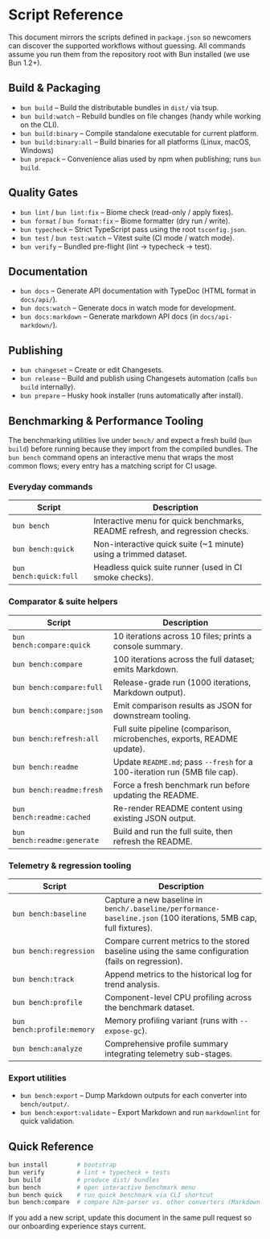# Script Reference

This document mirrors the scripts defined in `package.json` so newcomers can discover the supported workflows without guessing. All commands assume you run them from the repository root with Bun installed (we use Bun 1.2+).

## Build & Packaging

- `bun build` – Build the distributable bundles in `dist/` via tsup.
- `bun build:watch` – Rebuild bundles on file changes (handy while working on the CLI).
- `bun build:binary` – Compile standalone executable for current platform.
- `bun build:binary:all` – Build binaries for all platforms (Linux, macOS, Windows)
- `bun prepack` – Convenience alias used by npm when publishing; runs `bun build`.

## Quality Gates

- `bun lint` / `bun lint:fix` – Biome check (read-only / apply fixes).
- `bun format` / `bun format:fix` – Biome formatter (dry run / write).
- `bun typecheck` – Strict TypeScript pass using the root `tsconfig.json`.
- `bun test` / `bun test:watch` – Vitest suite (CI mode / watch mode).
- `bun verify` – Bundled pre-flight (lint → typecheck → test).

## Documentation

- `bun docs` – Generate API documentation with TypeDoc (HTML format in `docs/api/`).
- `bun docs:watch` – Generate docs in watch mode for development.
- `bun docs:markdown` – Generate markdown API docs (in `docs/api-markdown/`).

## Publishing

- `bun changeset` – Create or edit Changesets.
- `bun release` – Build and publish using Changesets automation (calls `bun build` internally).
- `bun prepare` – Husky hook installer (runs automatically after install).

## Benchmarking & Performance Tooling

The benchmarking utilities live under `bench/` and expect a fresh build (`bun build`) before running because they import from the compiled bundles. The `bun bench` command opens an interactive menu that wraps the most common flows; every entry has a matching script for CI usage.

### Everyday commands

| Script | Description |
|--------|-------------|
| `bun bench` | Interactive menu for quick benchmarks, README refresh, and regression checks. |
| `bun bench:quick` | Non-interactive quick suite (~1 minute) using a trimmed dataset. |
| `bun bench:quick:full` | Headless quick suite runner (used in CI smoke checks). |

### Comparator & suite helpers

| Script | Description |
|--------|-------------|
| `bun bench:compare:quick` | 10 iterations across 10 files; prints a console summary. |
| `bun bench:compare` | 100 iterations across the full dataset; emits Markdown. |
| `bun bench:compare:full` | Release-grade run (1000 iterations, Markdown output). |
| `bun bench:compare:json` | Emit comparison results as JSON for downstream tooling. |
| `bun bench:refresh:all` | Full suite pipeline (comparison, microbenches, exports, README update). |
| `bun bench:readme` | Update `README.md`; pass `--fresh` for a 100-iteration run (5MB file cap). |
| `bun bench:readme:fresh` | Force a fresh benchmark run before updating the README. |
| `bun bench:readme:cached` | Re-render README content using existing JSON output. |
| `bun bench:readme:generate` | Build and run the full suite, then refresh the README. |

### Telemetry & regression tooling

| Script | Description |
|--------|-------------|
| `bun bench:baseline` | Capture a new baseline in `bench/.baseline/performance-baseline.json` (100 iterations, 5MB cap, full fixtures). |
| `bun bench:regression` | Compare current metrics to the stored baseline using the same configuration (fails on regression). |
| `bun bench:track` | Append metrics to the historical log for trend analysis. |
| `bun bench:profile` | Component-level CPU profiling across the benchmark dataset. |
| `bun bench:profile:memory` | Memory profiling variant (runs with `--expose-gc`). |
| `bun bench:analyze` | Comprehensive profile summary integrating telemetry sub-stages. |

### Export utilities

- `bun bench:export` – Dump Markdown outputs for each converter into `bench/output/`.
- `bun bench:export:validate` – Export Markdown and run `markdownlint` for quick validation.

## Quick Reference

```bash
bun install        # bootstrap
bun verify         # lint + typecheck + tests
bun build          # produce dist/ bundles
bun bench          # open interactive benchmark menu
bun bench quick    # run quick benchmark via CLI shortcut
bun bench:compare  # compare h2m-parser vs. other converters (Markdown output)
```

If you add a new script, update this document in the same pull request so our onboarding experience stays current.
